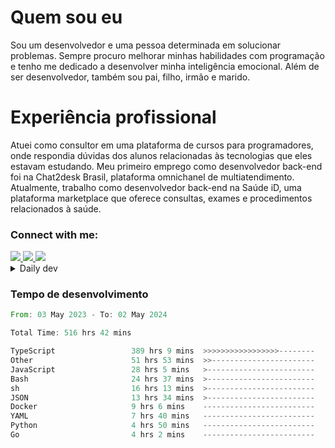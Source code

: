 # Quem sou eu
Sou um desenvolvedor e uma pessoa determinada em solucionar problemas. Sempre procuro melhorar minhas habilidades com programação e tenho me dedicado a desenvolver minha inteligência emocional. Além de ser desenvolvedor, também sou pai, filho, irmão e marido.

# Experiência profissional
Atuei como consultor em uma plataforma de cursos para programadores, onde respondia dúvidas dos alunos relacionadas às tecnologias que eles estavam estudando.
Meu primeiro emprego como desenvolvedor back-end foi na Chat2desk Brasil, plataforma omnichanel de multiatendimento.
Atualmente, trabalho como desenvolvedor back-end na Saúde iD, uma plataforma marketplace que oferece consultas, exames e procedimentos relacionados à saúde.

### Connect with me:
<a href="https://www.linkedin.com/in/theusmoreira" target="_blank" >
<img src="https://img.shields.io/badge/linkedin-%230077B5.svg?&style=for-the-badge&logo=linkedin&logoColor=white ">
</a>
<a href="https://www.instagram.com/matheus.s.moreira/" target="_blank">
<img src="https://img.shields.io/badge/instagram-%23E4405F.svg?&style=for-the-badge&logo=instagram&logoColor=white">
</a>
<a href="mailto:matheussm301@gmail.com"  target="_blank">
<img src="https://img.shields.io/badge/gmail-%23E4405F.svg?&style=for-the-badge&logo=gmail&logoColor=white">
</a>


<details>
  <summary>Daily dev </summary>
<p>
  <a href="https://app.daily.dev/matheussantos"><img src="https://github.com/matheus-santos-moreira/matheus-santos-moreira/blob/master/devcard.svg" width="200" alt="Matheus Santos's Dev Card"/></a>
 </p>
</details>

<h3>Tempo de desenvolvimento</h3>

<!--START_SECTION:waka-->

```rust
From: 03 May 2023 - To: 02 May 2024

Total Time: 516 hrs 42 mins

TypeScript                 389 hrs 9 mins  >>>>>>>>>>>>>>>>>--------   68.44 %
Other                      51 hrs 53 mins  >>-----------------------   09.13 %
JavaScript                 28 hrs 5 mins   >------------------------   04.94 %
Bash                       24 hrs 37 mins  >------------------------   04.33 %
sh                         16 hrs 13 mins  >------------------------   02.85 %
JSON                       13 hrs 34 mins  >------------------------   02.39 %
Docker                     9 hrs 6 mins    -------------------------   01.60 %
YAML                       7 hrs 40 mins   -------------------------   01.35 %
Python                     4 hrs 50 mins   -------------------------   00.85 %
Go                         4 hrs 2 mins    -------------------------   00.71 %
```

<!--END_SECTION:waka-->
